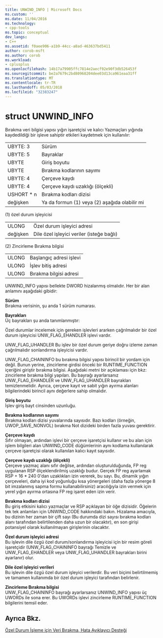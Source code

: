 ```yaml
---
title: UNWIND_INFO | Microsoft Docs
ms.custom: ''
ms.date: 11/04/2016
ms.technology:
- cpp-tools
ms.topic: conceptual
dev_langs:
- C++
ms.assetid: f0aee906-a1b9-44cc-a8ad-463637bd5411
author: corob-msft
ms.author: corob
ms.workload:
- cplusplus
ms.openlocfilehash: 14b17a79905ffc7814e2aecf92e90f3db526453f
ms.sourcegitcommit: be2a7679c2bd80968204dee03d13ca961eaa31ff
ms.translationtype: MT
ms.contentlocale: tr-TR
ms.lasthandoff: 05/03/2018
ms.locfileid: "32383247"
---
```

# <a name="struct-unwindinfo"></a>struct UNWIND_INFO
Bırakma veri bilgisi yapısı yığın işaretçisi ve kalıcı Yazmaçları yığında kaydedildiği bir işleve sahiptir etkileri kaydetmek için kullanılır:  
  
|||  
|-|-|  
|UBYTE: 3|Sürüm|  
|UBYTE: 5|Bayraklar|  
|UBYTE|Giriş boyutu|  
|UBYTE|Bırakma kodlarının sayımı|  
|UBYTE: 4|Çerçeve kaydı|  
|UBYTE: 4|Çerçeve kaydı uzaklığı (ölçekli)|  
|USHORT * n|Bırakma kodları dizisi|  
|değişken|Ya da formun (1) veya (2) aşağıda olabilir mi|  
  
 (1) özel durum işleyicisi  
  
|||  
|-|-|  
|ULONG|Özel durum işleyici adresi|  
|değişken|Dile özel işleyici veriler (isteğe bağlı)|  
  
 (2) Zincirleme Bırakma bilgisi  
  
|||  
|-|-|  
|ULONG|Başlangıç adresi işlevi|  
|ULONG|İşlev bitiş adresi|  
|ULONG|Bırakma bilgisi adresi|  
  
 UNWIND_INFO yapısı bellekte DWORD hizalanmış olmalıdır. Her bir alan anlamını aşağıdaki gibidir:  
  
 **Sürüm**  
 Bırakma verisinin, şu anda 1 sürüm numarası.  
  
 **Bayrakları**  
 Üç bayrakları şu anda tanımlanmıştır:  
  
 Özel durumlar incelemek için gereken işlevleri ararken çağrılmalıdır bir özel durum işleyicisi UNW_FLAG_EHANDLER işlevi vardır.  
  
 UNW_FLAG_UHANDLER Bu işlev bir özel durum geriye doğru izleme zaman çağrılmalıdır sonlandırma işleyicisi vardır.  
  
 UNW_FLAG_CHAININFO bu bırakma bilgisi yapısı birincil bir yordam için değil. Bunun yerine, zincirleme girdisi önceki bir RUNTIME_FUNCTION içeriğini giriştir bırakma bilgisi. Aşağıdaki metni bir açıklaması için bkz: zincirleme bırakma bilgi yapıları. Bu bayrağı ayarlarsanız UNW_FLAG_EHANDLER ve UNW_FLAG_UHANDLER bayrakları temizlenmelidir. Ayrıca, çerçeve kayıt ve sabit yığın ayırma alanları bilgilerindeki birincil aynı değerlere sahip olmalıdır.  
  
 **Giriş boyutu**  
 İşlev giriş bayt cinsinden uzunluğu.  
  
 **Bırakma kodlarının sayımı**  
 Bırakma kodları dizisi yuvalarında sayısıdır. Bazı kodları (örneğin, UWOP_SAVE_NONVOL) bırakma Not dizideki birden fazla yuvası gerektirir.  
  
 **Çerçeve kaydı**  
 Sıfır olmayan, ardından işlevi bir çerçeve işaretçisi kullanır ve bu alan için işlem bilgileri alan UNWIND_CODE düğümlerinin aynı kodlama kullanılarak çerçeve işaretçisi olarak kullanılan kalıcı kayıt sayısıdır.  
  
 **Çerçeve kaydı uzaklığı (ölçekli)**  
 Çerçeve yazmaç alanı sıfır değilse, ardından oluşturulduğunda, FP reg uygulanan RSP ölçeklendirilmiş uzaklığı budur. Gerçek FP reg ayarlamak RSP + 16 * 240 0'dan uzaklıkları izin vererek, bu sayı. Bu, dinamik yığın çerçeveleri, daha iyi kod yoğunluğu kısa yönergeleri (daha fazla yönerge 8 bit imzalanmış sapma formu kullanabilirsiniz) aracılığıyla izin vermek için yerel yığın ayırma ortasına FP reg işaret eden izin verir.  
  
 **Bırakma kodları dizisi**  
 Bu giriş etkisini kalıcı yazmaçlar ve RSP açıklayan bir öğe dizisidir. Öğelerin tek tek anlamları için UNWIND_CODE hakkındaki bakın. Hizalama amacıyla, bu dizinin her zaman bir çift sayı (Bu durumda dizi sayısı bırakma kodları alanı tarafından belirtilenden daha uzun bir olacaktır), en son girişi potansiyel olarak kullanılmayan girişlerinin olacaktır.  
  
 **Özel durum işleyici adresi**  
 Bu işlevin dile özgü özel durum/sonlandırma işleyicisi için bir resim göreli işaretçidir (UNW_FLAG_CHAININFO bayrağı Temizle ve UNW_FLAG_EHANDLER veya UNW_FLAG_UHANDLER bayrakları birini ayarlanır) olur.  
  
 **Dile özel işleyici verileri**  
 Bu işlevin dile özgü özel durum işleyici verilerdir. Bu veri biçimi belirtilmemiş ve tamamen kullanımda bir özel durum işleyici tarafından belirlenir.  
  
 **Zincirleme Bırakma bilgisi**  
 UNW_FLAG_CHAININFO bayrağı ayarlarsanız UNWIND_INFO yapısı üç UWORDs ile sona erer.  Bu UWORDs işlevi zincirleme RUNTIME_FUNCTION bilgilerini temsil eder.  
  
## <a name="see-also"></a>Ayrıca Bkz.  
 [Özel Durum İşleme için Veri Bırakma, Hata Ayıklayıcı Desteği](../build/unwind-data-for-exception-handling-debugger-support.md)